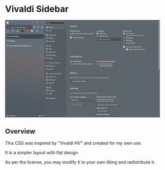 # Vivaldi Sidebar
![](screenshot.png)
## Overview
This CSS was inspired by "Vivaldi HV" and created for my own use.

It is a simpler layout with flat design.

As per the license, you may modify it to your own liking and redistribute it.

